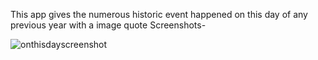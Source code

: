 This app gives the numerous historic event happened on this day of any previous year with a image quote
Screenshots-





 
![onthisdayscreenshot](https://user-images.githubusercontent.com/80831615/116003882-cbe55980-a61d-11eb-9699-9f3cfeee558f.jpg)

